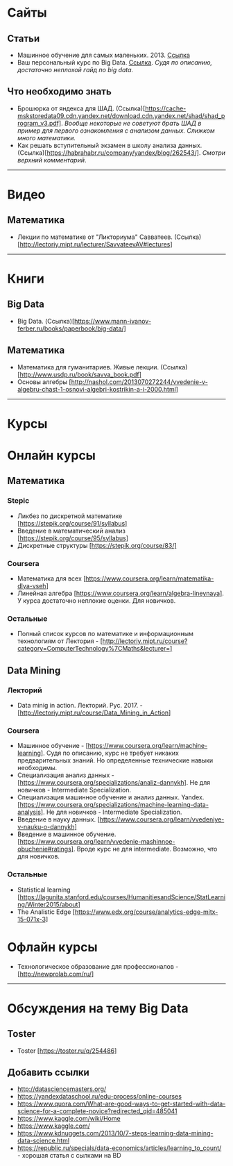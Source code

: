 # Сайты
## Статьи
* Машинное обучение для самых маленьких. 2013. [Cсылка](http://www.pvsm.ru/klassifikatsiya/40336)
* Ваш персональный курс по Big Data. [Cсылка](https://habrahabr.ru/company/mlclass/blog/252743/). _Судя по описанию, достаточно неплохой гайд по big data._

## Что необходимо знать
* Брошюрка от яндекса для ШАД. (Ссылка)[https://cache-mskstoredata09.cdn.yandex.net/download.cdn.yandex.net/shad/shad_program_v3.pdf]. _Вообще некоторые не советуют брать ШАД в пример для первого ознакомления с анализом данных. Слижком много математики._
* Как решать вступительный экзамен в школу анализа данных. (Ссылка)[https://habrahabr.ru/company/yandex/blog/262543/]. _Смотри верхний комментарий_.

---

# Видео
## Математика
* Лекции по математике от "Ликториума" Савватеев. (Ссылка)[http://lectoriy.mipt.ru/lecturer/SavvateevAV#lectures]

---

# Книги
## Big Data 
* Big Data. (Ссылка)[https://www.mann-ivanov-ferber.ru/books/paperbook/big-data/]

## Математика
* Математика для гуманитариев. Живые лекции. (Ссылка)[http://www.usdp.ru/book/savva_book.pdf]
* Основы алгебры [http://nashol.com/2013070272244/vvedenie-v-algebru-chast-1-osnovi-algebri-kostrikin-a-i-2000.html]

---

# Курсы
# Онлайн курсы
## Математика
### Stepic
* Ликбез по дискретной математике [https://stepik.org/course/91/syllabus]
* Введение в математический анализ [https://stepik.org/course/95/syllabus]
* Дискретные структуры [https://stepik.org/course/83/]

### Coursera
* Математика для всех [https://www.coursera.org/learn/matematika-dlya-vseh]
* Линейная алгебра [https://www.coursera.org/learn/algebra-lineynaya]. У курса достаточно неплохие оценки. Для новичков.

### Остальные
* Полный список курсов по математике и информационным технологиям от Лектория - [http://lectoriy.mipt.ru/course?category=ComputerTechnology%7CMaths&lecturer=]

## Data Mining
### Лекторий
* Data minig in action. Лекторий. Рус. 2017. - [http://lectoriy.mipt.ru/course/Data_Mining_in_Action]

### Coursera
* Машинное обучение - [https://www.coursera.org/learn/machine-learning]. Судя по описанию, курс не требует никаких предварительных знаний. Но определенные технические навыки необходимы.
* Специализация анализ данных - [https://www.coursera.org/specializations/analiz-dannykh]. Не для новичков - Intermediate Specialization.
* Специализация машинное обучение и анализ данных. Yandex. [https://www.coursera.org/specializations/machine-learning-data-analysis]. Не для новичков - Intermediate Specialization.
* Введение в науку данных. [https://www.coursera.org/learn/vvedeniye-v-nauku-o-dannykh]
* Введение в машинное обучение. [https://www.coursera.org/learn/vvedenie-mashinnoe-obuchenie#ratings]. Вроде курс не для intermediate. Возможно, что для новичков.

### Остальные
* Statistical learning [https://lagunita.stanford.edu/courses/HumanitiesandScience/StatLearning/Winter2015/about]
* The Analistic Edge [https://www.edx.org/course/analytics-edge-mitx-15-071x-3]

# Офлайн курсы
* Технологическое образование для профессионалов - [http://newprolab.com/ru/]

---

# Обсуждения на тему Big Data
## Toster
* Toster [https://toster.ru/q/254486]

## Добавить ссылки 
* http://datasciencemasters.org/
* https://yandexdataschool.ru/edu-process/online-courses
* https://www.quora.com/What-are-good-ways-to-get-started-with-data-science-for-a-complete-novice?redirected_qid=485041
* https://www.kaggle.com/wiki/Home
* https://www.kaggle.com/
* https://www.kdnuggets.com/2013/10/7-steps-learning-data-mining-data-science.html
* https://republic.ru/specials/data-economics/articles/learning_to_count/  - хорошая статья с сылками на BD
